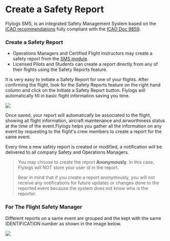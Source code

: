 # Create a Safety Report

Flylogs SMS, is an integrated Safety Management System based on the [ICAO recommendations](https://www.unitingaviation.com/publications/safetymanagementimplementation/content/#/) fully compliant with the [ICAO Doc 9859](https://www.icao.int/safety/safetymanagement/pages/guidancematerial.aspx).



### Create a Safety Report

* Operations Managers and Certified Flight Instructors may create a safety report from the [SMS module](https://www.flylogs.com/features/safety-management).
* Licensed Pilots and Students can create a report directly from any of their flights using the Safety Reports feature.

It is very easy to initiate a Safety Report for one of your flights. After confirming the flight, look for the Safety Reports feature on the right hand column and click on the Initiate a Safety Report button. Flylogs will automatically fill in basic flight information saving you time.&#x20;

![](https://tawk.link/61f94bae9bd1f31184da67e3/kb/attachments/fHUiacthHN.png)

Once saved, your report will automatically be associated to the flight, showing all flight information, aircraft maintenance and airworthiness status at the time of the event.Flylogs helps you gather all the information on any event by requesting to the flight's crew members to create a report for the same event.

Every time a new safety report is created or modified, a notification will be delivered to all company Safety and Operations Managers.

> You may choose to create the report **Anonymously**. In this case, Flylogs will NOT store your user id in the report.
>
> Bear in mind that if you create a report anonymously, you will not receive any notifications for future updates or changes done to the reported event because the system does not know who is the reporter.

### For The Flight Safety Manager

Different reports on a same event are grouped and the kept with the same IDENTIFICATION number as shown in the image below.

![](https://tawk.link/61f94bae9bd1f31184da67e3/kb/attachments/d\_DPS1qYAB.jpeg)
